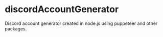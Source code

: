 # discordAccountGenerator
Discord account generator created in node.js using puppeteer and other packages.
